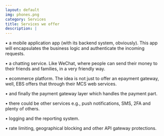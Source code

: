 ```yaml
---
layout: default
img: phones.png
category: Services
title: Services we offer
description: |
---
```

• a mobile application app (with its backend system, obviously). This app will encapsulates the business logic and authenticate the incoming requests.

• a chatting service. Like WeChat, where people can send their money to their friends and families, in a very friendly way.

• ecommerce platform. The idea is not just to offer an epayment gateway, well, EBS offers that through their MCS web services.

• and finally the payment gateway layer which handles the payment part.

• there could be other services e.g., push notifications, SMS, 2FA and plenty of others.

• logging and the reporting system.

• rate limiting, geographical blocking and other API gateway protections.
